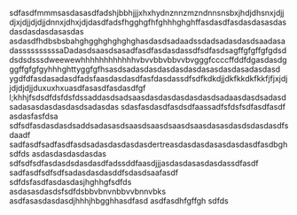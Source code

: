 sdfasdfmmmsasdasasdfadshjbbhjjjxhxhydnznnzmzndnnsnsbxjhdjdhsnxjdjjdjxjdjjdjdjjdnnxjdhxjdjdasdfadsfhgghgfhfghhhghghffasdasdfasdasdasasdasdasdasdasdasasdas
asdasdfhdbsbsbahghgghghghghghasdasdsadaadssdadsadasdasdsaadasadassssssssssaDadasdsaasdsasadfasdfasdasdassdfsdfasdsagffgfgffgfgdsddsdsdsssdweewewhhhhhhhhhhhhvbvvbbvbbvvbvgggfccccffddfdgasdasdgggffgfgfgyhhhghttyggfgfhsasdsadasdasdasdasdasdasasdasdasadasdasd
ygdfdfasdasadasdfadsfaasdasdasdfasfdasdassdfsdfkdkdjjdkfkkdkfkkfjfjxjdjjdjdjdjjduxuxhxuasdfasasdfasdasdfgf l;khhjfsdsdfdsfdsfdssaddasdsadsaasdasdasdasdasdasdsadaasdasdsadasdsadasasdasdasdasdsadasdas
sdasfasdasdfasdsdfaassadfsfdsfsdfasdfasdf
asdasfasfdsa
sdfsdfasdasdasdsaddsadasasdsaasdsaasdsaasdsaasdasasdasdsdasdasdfsdaadf
sadfasdfsadfasdfasdsadasdasdasdasdertreasdasdasdasasdasdasdfasdbghsdfds
asdasdasdasdasdas
sdfsdfsdfasdasdsdasdasdfadssddfaasdjjjasdasdasasdasdassdfasdf
sadfasdfsdfsdfsadasdasdasddfsdasdsaafasdf
sdfdsfasdfasdasdasjhghhgfsdfds 
asdasasdasdsfsdfdsbbvbnvnbbvvbnnvbks
asdfasasdasdasdjhhhjhbgghhasdfasd
asdfasdhfgffgh
sdfds
